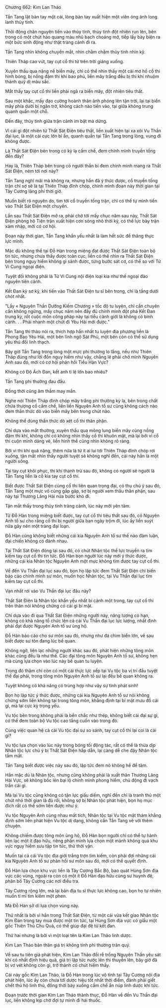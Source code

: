 




Chương 662: Kim Lan Thảo


Tần Tang lật bàn tay một cái, lòng bàn tay xuất hiện một viên óng ánh long lanh thủy tinh.

Thôi động chân nguyên tiến vào thủy tinh, thủy tinh đột nhiên run lên, bên trong có một chút hào quang màu nhũ bạch choáng mở, tiếp lấy bày biện ra một bức sinh động như thật tràng cảnh đi ra.

Tần Tang nhìn không chuyển mắt, nhìn chằm chằm thủy tinh nhìn kỹ.

Thiên Tháp cao vút, tay cụt cổ thi từ trên trời giáng xuống.

Xuyên thấu qua nặng nề biển mây, chỉ có thể nhìn thấy một cái mơ hồ cổ thi hình bóng, bị nồng đậm thi khí bao phủ, liền mây trắng đều bị thi khí nhuộm thành quỷ dị màu sắc.

Mắt thấy tay cụt cổ thi liền phải ngã ra biển mây, đột nhiên tiêu thất.

Sau một khắc, mấy đạo cường hoành thân ảnh phóng lên tận trời, lại tại biển mây phía dưới bị ngăn trở, không cách nào tiến vào, tại giữa không trung quanh quẩn một chỗ.

Đến đây, thủy tinh giữa trận cảnh im bặt mà dừng.

Vì cái gì đột nhiên từ Thất Sát Điện tiêu thất, liền xuất hiện tại xa xôi Vu Thần đại lục, là một cái cực lớn bí ẩn, quanh quẩn tại Tần Tang trong lòng, vung đi không được.

Là Thất Sát Điện bên trong có kỳ lạ cấm chế, đem chính mình truyền tống đến đây?

Hay là, Thiên Tháp bên trong có người thần bí đem chính mình mang ra Thất Sát Điện, ném tới nơi này?

Tần Tang nghĩ mãi mà không ra, nhưng hắn đã ý thức được, cổ truyền tống trận chỉ sợ sẽ là tại Thiên Tháp đỉnh chóp, chính mình đoạn này thời gian tại Tây Cương lãng phí thời giờ.

Muốn biết rõ nguyên do, tìm tới cổ truyền tống trận, chỉ có thể tự mình tiến vào Thất Sát Điện một chuyến.

Lần sau Thất Sát Điện mở ra, phải chờ tới mấy chục năm sau này, Thất Sát Điện phòng hộ Tiên trận xuất hiện cơn sóng nhỏ thời kỳ, có thế lực bày trận xâm nhập, mới có cơ hội.

Đoạn này thời gian, Tần Tang khẩn yếu nhất là làm hết sức đề thăng thực lực mình.

Mặc dù không thể tại Đỗ Hàn trong miệng đạt được Thất Sát Điện toàn bộ tin tức, nhưng chưa thấy được toàn cục, liền có thể nhìn ra Thất Sát Điện bên trong nguy hiểm không gì sánh được, từng bước sát cơ, có thể so với Tử Vi Cung ngoại điện.

Tuyệt đối không phải là Tử Vi Cung nội điện loại kia như thế ngoại đào nguyên tiên cảnh.

Kết Đan kỳ sơ kỳ, khi tiến vào Thất Sát Điện tu sĩ bên trong, chỉ là tầng dưới chót nhất.

"Lấy « Nguyên Thần Dưỡng Kiếm Chương » tốc độ tu luyện, chỉ cần chuyên cần không ngừng, mấy chục năm nên đầy đủ chính mình đột phá Kết Đan trung kỳ, rốt cuộc môn công pháp này tại tiểu cảnh giới là không có bình cảnh. . . Phải nhanh một chút đi Yêu Hải mới được."

Tần Tang thì thào nói ra, thích hợp hắn nhất tu luyện địa phương liền là Phong Bạo Yêu Hải, một bên lĩnh ngộ Sát Phù, một bên còn có thể sử dụng yêu thú đổi linh thạch.

Bây giờ Tần Tang trong lòng một mực phi thường lo lắng, nếu như Thiên Tháp đúng như lời đồn nguy hiểm như vậy, chẳng lẽ phải chờ mình Nguyên Anh sau đó, mới có cơ hội phản hồi Tiểu Hàn Vực?

Không có Độ Ách Đan, kết anh tỉ lệ lớn bao nhiêu?

Tần Tang phi thường đau đầu.

Đồng thời cũng âm thầm may mắn.

Nghe nói Thiên Tháp đỉnh chóp mây trắng phi thường kỳ lạ, bên trong chất chứa thượng cổ cấm chế, liền liền Nguyên Anh tổ sư cũng không cách nào đem thần thức dò vào biển mây bên trong chút nào.

Không thể dùng thần thức dò xét cổ thi thân phận.

Chỉ dựa vào mắt thường, xuyên thấu qua mông lung biển mây cùng nồng đậm thi khí, không chỉ có không nhìn thấy cổ thi khuôn mặt, mà lại bởi vì cổ thi cuộn mình dáng vẻ, liền hình thể cũng nhìn không rõ ràng.

Bởi vì thi khí quá nặng, thêm nữa là từ ít ai lui tới Thiên Tháp đỉnh chóp rơi xuống, tận mắt nhìn thấy người tuyệt sẽ không nghĩ đến, cái này hẳn là một người sống.

Tại tay cụt khôi phục, thi khí thanh trừ sau đó, không có người sẽ người là Tần Tang liền là cỗ kia tay cụt cổ thi.

Biết được Thất Sát Điện cùng cổ thi liên quan trọng đại, có thụ chú ý sau đó, Tần Tang một mực vô cùng gấp gáp, sợ bị người xem thấu thân phận, sau này tại Thương Lãng Hải nửa bước khó đi.

Tận mắt thấy trong thủy tinh tràng cảnh, lúc này mới yên tâm.

Từ Đỗ Hàn trong miệng biết được, tay cụt cổ thi tiêu thất sau đó, có Nguyên Anh tổ sư cho rằng cổ thi bị người giữa ban ngày trộm đi, lúc ấy liền suýt nữa gây nên một tràng đại loạn.

Đỗ Hàn cũng không biết những cái kia Nguyên Anh tổ sư thế nào đàm luận, đại chiến không có đánh nhau.

Tại Thất Sát Điện đóng lại sau đó, có chút Nhân tộc thế lực truyền ra tìm kiếm tay cụt cổ thi tin tức. Đỗ Hàn bọn người lúc này mới ý thức được, những cái kia Nhân tộc Nguyên Anh một mực không tìm được tay cụt cổ thi.

Về đến Vu Thần đại lục sau đó, bọn họ lập tức đem Thất Sát Điện chi biến báo cáo chính mình sư môn, muốn học Nhân tộc, tại Vu Thần đại lục tìm kiếm tay cụt cổ thi.

Vạn nhất rơi vào Vu Thần đại lục đâu này?

Thất Sát Điện là Nhân tộc khẩn yếu nhất bí cảnh một trong, tay cụt cổ thi trên thân nói không chừng có cái gì bí mật.

Chỉ dựa vào đi qua Thất Sát Điện những người này, năng lượng có hạn, không có khả năng tổ chức lên cả cái Vu Thần đại lục lực lượng, nhất định phải đạt được Nguyên Anh tổ sư ủng hộ.

Đỗ Hàn báo cáo cho sư môn sau đó, nhưng như đá chìm biển lớn, về sau biết được sư tôn đang lúc bế quan.

Không ngờ, liên lạc những người khác sau đó, phát hiện những tông môn khác cũng đều là như thế. Các đại tông môn Nguyên Anh tổ sư, không hẹn mà cùng lựa chọn vào lúc này bế quan tu luyện.

Trong đó thậm chí còn có một cái thực lực xếp tại Vu tộc ba vị trí đầu tuyệt thế đại phái, trong tông môn Nguyên Anh tổ sư lại đều bế quan không ra.

Tuyệt không có khả năng có trùng hợp như vậy sự tình phát sinh!

Bọn họ lập tức ý thức được, những cái kia Nguyên Anh tổ sư nói không chừng sớm liền không tại trong tông môn, khẳng định tại bí mật mưu đồ cái gì, mà lại cực kỳ trọng yếu.

Vu tộc bên trong không phải là bền chắc như thép, không biết cái đại sự gì, có thể đem toàn bộ Vu tộc cao tầng cuốn vào trong đó.

Cùng việc quan hệ cả cái Vu tộc đại sự so sánh, tay cụt cổ thi lại coi là cái gì?

Vu tộc lựa chọn vào lúc này trong bóng tối động tác, rất có thể là thừa dịp Nhân tộc lực chú ý bị Thất Sát Điện hấp dẫn, lại càng dễ che đậy Nhân tộc tầm mắt.

Tần Tang biết được việc này sau đó, lập tức đem nó không hề để tâm.

Hắn mặc dù là Nhân tộc, nhưng cũng không phải là xuất thân Thương Lãng Hải Vực, sẽ không bốc lên bại lộ chính mình phong hiểm, chủ động đi vạch trần cái gì.

Mà lại Vu tộc cũng không có tận lực giấu diếm, nghĩ đến chỉ là tranh thủ một chút nhỏ thời gian là đủ rồi, không sợ bị Nhân tộc phát hiện, bọn họ mục đích rất có thể sớm liền được như ý.

Vu tộc Nguyên Anh cùng nhau mất tích, Nhân tộc tại Vu tộc mật thám khẳng định sớm liền phát hiện Vu tộc dị dạng, không cần Tần Tang vẽ vời thêm chuyện.

Không chiếm được tông môn ủng hộ, Đỗ Hàn bọn người chỉ có thể tự hành liên lạc một ít đạo hữu, riêng phần mình lựa chọn một mảnh không quá khu vực nguy hiểm sưu tập tin tức, thử thời vận.

Muốn tại cả cái Vu tộc địa giới trắng trợn tìm kiếm, còn phải đợi những cái kia Nguyên Anh tổ sư phản hồi sư môn sau đó, mới có thể quyết định.

Đỗ Hàn lựa chọn khu vực liền là Tây Cương Bắc Bộ, bao quát Hùng Sơn địa vực các vùng, ngoài ra còn có một ít Đỗ Hàn đạo hữu cùng sư huynh đệ, phân bố Tây Cương các nơi điều tra.

Tây Cương rộng lớn, mà lại bản địa tu sĩ thực lực không cao, bọn họ tự nhiên muốn tỉ mỉ tìm kiếm một phen.

Mà Đỗ Hàn sở dĩ lựa chọn vùng này.

Thứ nhất là bởi vì hắn trong Thất Sát Điện, từ một cái vừa kết giao Nhân tộc Kim Đan trong tay mua được một tin tức, tại Hùng Sơn địa vực có giấu một gốc Thiên Thủ Chu Quả, có thể giúp đại đệ tử kết đan.

Thứ hai nhưng là bởi vì một loại tên là Kim Lan Thảo linh dược.

Kim Lan Thảo bản thân giá trị không tính phi thường trân quý.

Về sau tu tiên giả phát hiện, Kim Lan Thảo đối rễ trồng Nguyên Thần yêu sát khí có nhất định hiệu quả, giá trị lập tức nước lên thì thuyền lên, bây giờ đã bị vơ vét không còn gì, trở thành có chút hiếm thấy.

Cái này gốc Kim Lan Thảo, là Đỗ Hàn trong lúc vô tình tại Tây Cương nội địa phát hiện, lúc ấy còn chưa tới dược hiệu tốt nhất thời điểm, đành phải giết chết thủ hộ linh thú, đồng thời bày xuống cấm chế ẩn núp linh dược khí tức.

Đoạn trước thời gian Kim Lan Thảo thành thục, Đỗ Hàn về đến Vu Thần đại lục, liền không kịp chờ đợi tự mình đi hái thuốc.




